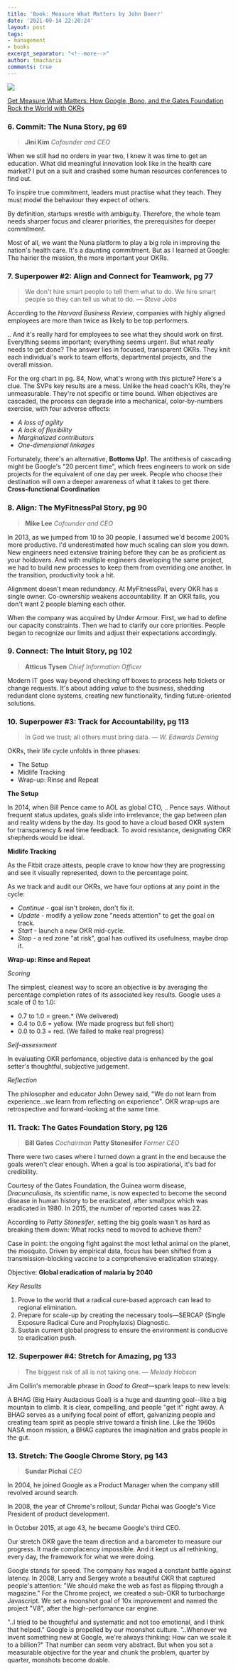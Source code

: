 ```yaml
---
title: 'Book: Measure What Matters by John Doerr'
date: '2021-09-14 22:20:24'
layout: post
tags:
- management
- books
excerpt_separator: "<!--more-->"
author: tmacharia
comments: true
---
```


<!--![Book Cover](https://images.ctfassets.net/mu244eycyvsr/1kls3GHltwV7IqMN60Nj1K/e46bdc9f822bc4dfe5d67ef76b619b77/The_Book-2.png?h=300&q=75&fm=jpg&fl=progressive)-->

<a target="_blank"  href="https://www.amazon.com/gp/product/0525536221/ref=as_li_tl?ie=UTF8&camp=1789&creative=9325&creativeASIN=0525536221&linkCode=am2&tag=txmacharia-20&linkId=53413634e8ff74934d423608c64aa932"><img border="0" src="https://ws-na.amazon-adsystem.com/widgets/q?_encoding=UTF8&MarketPlace=US&ASIN=0525536221&ServiceVersion=20070822&ID=AsinImage&WS=1&Format=_SL250_&tag=txmacharia-20" ></a>

<a target="_blank" href="https://www.amazon.com/gp/product/0525536221/ref=as_li_tl?ie=UTF8&camp=1789&creative=9325&creativeASIN=0525536221&linkCode=as2&tag=txmacharia-20&linkId=0b2fdf487f637406ab00cab3bcfa90a1">Get Measure What Matters: How Google, Bono, and the Gates Foundation Rock the World with OKRs</a>
<!--more-->
### 6. Commit: The Nuna Story, pg 69
> **Jini Kim** *Cofounder and CEO*

When we still had no orders in year two, I knew it was time to get an education. What did meaningful innovation look like in the health care market? I put on a suit and crashed some human resources conferences to find out.

To inspire true commitment, leaders must practise what they teach. They must model the behaviour they expect of others.

By definition, startups wrestle with ambiguity. Therefore, the whole team needs sharper focus and clearer priorities, the prerequisites for deeper commitment.

Most of all, we want the Nuna platform to play a big role in improving the nation's health care. It's a daunting commitment. But as I learned at Google: The hairier the mission, the more important your OKRs.

### 7. Superpower #2: Align and Connect for Teamwork, pg 77
> We don't hire smart people to tell them what to do. We hire smart people so they can tell us what to do.
> &mdash; <cite>Steve Jobs</cite>

According to the *Harvard Business Review*, companies with highly aligned employees are more than twice as likely to be top performers.

.. And it's really hard for employees to see what they should work on first. Everything seems important; everything seems urgent. But what *really* needs to get done? The answer lies in focused, transparent OKRs. They knit each individual's work to team efforts, departmental projects, and the overall mission.

For the org chart in pg. 84, Now, what's wrong with this picture? Here's a clue. The SVPs key results are a mess. Unlike the head coach's KRs, they're unmeasurable. They're not specific or time bound.
When objectives are cascaded, the process can degrade into a mechanical, color-by-numbers exercise, with four adverse effects:
* *A loss of agility*
* *A lack of flexibility*
* *Marginalized contributors*
* *One-dimensional linkages*

Fortunately, there's an alternative, **Bottoms Up!**. The antithesis of cascading might be Google's "20 percent time", which frees engineers to work on side projects for the equivalent of one day per week.
People who choose their destination will own a deeper awareness of what it takes to get there.
**Cross-functional Coordination**

### 8. Align: The MyFitnessPal Story, pg 90
> **Mike Lee** *Cofounder and CEO*

In 2013, as we jumped from 10 to 30 people, I assumed we'd become 200% more productive.  I'd underestimated how much scaling can slow you down. New engineers need extensive training before they can be as proficient as your holdovers. And with multiple engineers developing the same project, we had to build new processes to keep them from overriding one another. In the transition, productivity took a hit.

Alignment doesn't mean redundancy. At MyFitnessPal, every OKR has a single owner. Co-ownership weakens accountability. If an OKR fails, you don't want 2 people blaming each other.

When the company was acquired by Under Armour. First, we had to define our capacity constraints. Then we had to clarify our core priorities.  People began to recognize our limits and adjust their expectations accordingly. 

### 9. Connect: The Intuit Story, pg 102
> **Atticus Tysen** *Chief Information Officer*

Modern IT goes way beyond checking off boxes to process help tickets or change requests. It's about adding *value* to the business, shedding redundant clone systems, creating new functionality, finding future-oriented solutions.

### 10. Superpower #3: Track for Accountability, pg 113
> In God we trust; all others must bring data.
> &mdash; <cite>W. Edwards Deming</cite>

OKRs, their life cycle unfolds in three phases:
* The Setup
* Midlife Tracking
* Wrap-up: Rinse and Repeat

**The Setup**

In 2014, when Bill Pence came to AOL as global CTO, .. Pence says. Without frequent status updates, goals slide into irrelevance; the gap between plan and reality widens by the day.
Its good to have a cloud based OKR system for transparency & real time feedback.
To avoid resistance, designating OKR shepherds would be ideal.

**Midlife Tracking**

As the Fitbit craze attests, people crave to know how they are progressing and see it visually represented, down to the percentage point. 

As we track and audit our OKRs, we have four options at any point in the cycle:
* *Continue* - goal isn't broken, don't fix it.
* *Update* - modify a yellow zone "needs attention" to get the goal on track.
* *Start* - launch a new OKR mid-cycle.
* *Stop* - a red zone "at risk", goal has outlived its usefulness, maybe drop it.

**Wrap-up: Rinse and Repeat**

*Scoring*

The simplest, cleanest way to score an objective is by averaging the percentage completion rates of its associated key results. Google uses a scale of 0 to 1.0:
* 0.7 to 1.0 = green.* (We delivered)
* 0.4 to 0.6 = yellow. (We made progress but fell short)
* 0.0 to 0.3 = red. (We failed to make real progress)

*Self-assessment*

In evaluating OKR perfomance, objective data is enhanced by the goal setter's thoughtful, subjective judgement.

*Reflection*

The philosopher and educator John Dewey said, "We  do not learn from experience...we learn from reflecting on experience".
OKR wrap-ups are retrospective and forward-looking at the same time.

### 11. Track: The Gates Foundation Story, pg 126
> **Bill Gates** *Cochairman*
> **Patty Stonesifer** *Former CEO*

There were two cases where I turned down a grant in the end because the goals weren't clear enough.
When a goal is too aspirational, it's bad for credibility.

Courtesy of the Gates Foundation, the Guinea worm disease, *Dracunculiasis*, its scientific name, is now expected to become the second disease in human history to be eradicated, after smallpox which was eradicated in 1980. In 2015, the number of reported cases was 22.

According to *Patty Stonesifer*, setting the big goals wasn't as hard as breaking them down: What rocks need to moved to achieve them?

Case in point: the ongoing fight against the most lethal animal on the planet, the mosquito. Driven by empirical data, focus has been shifted from a transmission-blocking vaccine to a comprehensive eradication strategy.

Objective: **Global eradication of malaria by 2040**

*Key Results*
1. Prove to the world that a radical cure-based approach can lead to regional elimination.
2. Prepare for scale-up by creating the necessary tools&mdash;SERCAP (Single Exposure Radical Cure and Prophylaxis) Diagnostic.
3. Sustain current global progress to ensure the environment is conducive to eradication push.

### 12. Superpower #4: Stretch for Amazing, pg 133
> The biggest risk of all is not taking one.
> &mdash; <cite>Melody Hobson</cite>

Jim Collin's memorable phrase in *Good to Great*&mdash;spark leaps to new levels:

A BHAG (Big Hairy Audacious Goal) is a huge and daunting goal--like a big mountain to climb. It is clear, compelling, and people "get it" right away. A BHAG serves as a unifying focal point of effort, galvanizing people and creating team spirit as people strive toward a finish line. Like the 1960s NASA moon mission, a BHAG captures the imagination and grabs people in the gut.
### 13. Stretch: The Google Chrome Story, pg 143
> **Sundar Pichai** *CEO*

In 2004, he joined Google as a Product Manager when the company still revolved around search.

In 2008, the year of Chrome's rollout, Sundar Pichai was Google's Vice President of product development.

In October 2015, at age 43, he became Google's third CEO.

Our stretch OKR gave the team direction and a barometer to measure our progress. It made complacency impossible. And it kept us all rethinking, every day, the framework for what we were doing.

Google stands for speed. The company has waged a constant battle against latency. In 2008, Larry and Sergey wrote a beautiful OKR that captured people's attention: "We should make the web as fast as flipping through a magazine." For the Chrome project, we created a sub-OKR to turbocharge Javascript. We set a moonshot goal of 10x improvement and named the project "V8", after the high-perfomance car engine.

"..I tried to be thoughtful and systematic and not too emotional, and I think that helped."
Google is propelled by our moonshot culture. "..Whenever we invent something new at Google, we're always thinking: How can we scale it to a billion?" That number can seem very abstract. But when you set a measurable objective for the year and chunk the problem, quarter by quarter, monshots become doable.


<!--
> I'd recommend John's book for anyone interested in becoming a better manager
> &mdash; <cite>Bill Gates</cite>
-->
